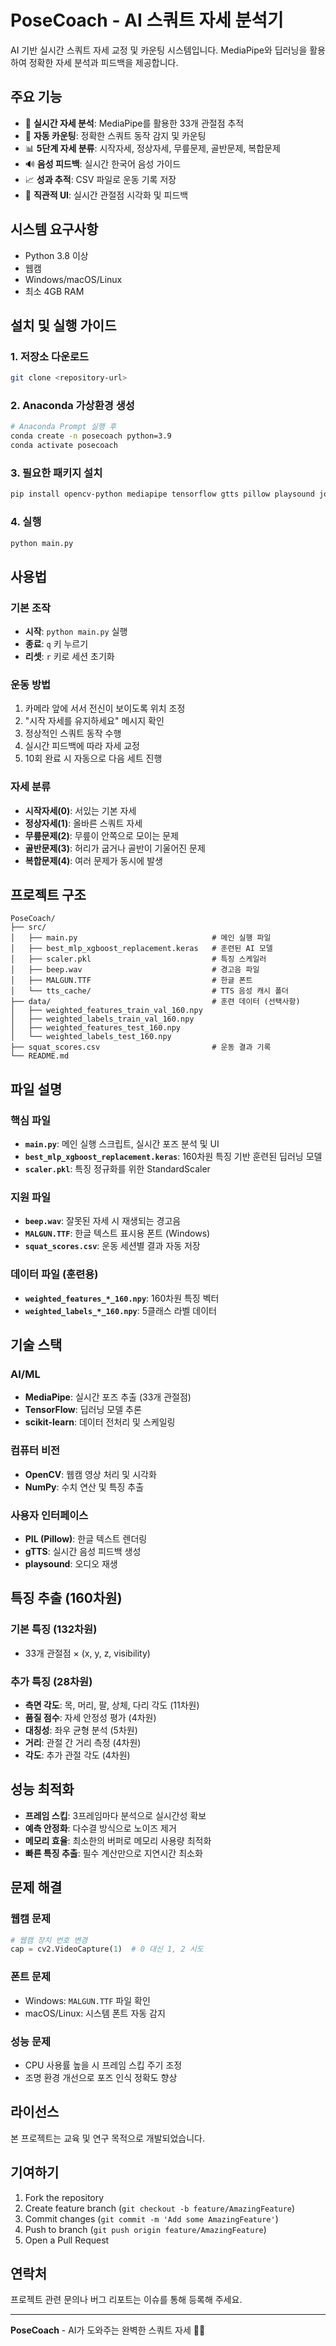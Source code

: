 # PoseCoach - AI 스쿼트 자세 분석기

AI 기반 실시간 스쿼트 자세 교정 및 카운팅 시스템입니다. MediaPipe와 딥러닝을 활용하여 정확한 자세 분석과 피드백을 제공합니다.

## 주요 기능

- 🎯 **실시간 자세 분석**: MediaPipe를 활용한 33개 관절점 추적
- 🔢 **자동 카운팅**: 정확한 스쿼트 동작 감지 및 카운팅
- 📊 **5단계 자세 분류**: 시작자세, 정상자세, 무릎문제, 골반문제, 복합문제
- 🔊 **음성 피드백**: 실시간 한국어 음성 가이드
- 📈 **성과 추적**: CSV 파일로 운동 기록 저장
- 🎨 **직관적 UI**: 실시간 관절점 시각화 및 피드백

## 시스템 요구사항

- Python 3.8 이상
- 웹캠
- Windows/macOS/Linux
- 최소 4GB RAM

## 설치 및 실행 가이드

### 1. 저장소 다운로드

```bash
git clone <repository-url>
```

### 2. Anaconda 가상환경 생성

```bash
# Anaconda Prompt 실행 후
conda create -n posecoach python=3.9
conda activate posecoach
```

### 3. 필요한 패키지 설치

```bash
pip install opencv-python mediapipe tensorflow gtts pillow playsound joblib scikit-learn
```

### 4. 실행

```bash
python main.py
```

## 사용법

### 기본 조작

- **시작**: `python main.py` 실행
- **종료**: `q` 키 누르기
- **리셋**: `r` 키로 세션 초기화

### 운동 방법

1. 카메라 앞에 서서 전신이 보이도록 위치 조정
2. "시작 자세를 유지하세요" 메시지 확인
3. 정상적인 스쿼트 동작 수행
4. 실시간 피드백에 따라 자세 교정
5. 10회 완료 시 자동으로 다음 세트 진행

### 자세 분류

- **시작자세(0)**: 서있는 기본 자세
- **정상자세(1)**: 올바른 스쿼트 자세
- **무릎문제(2)**: 무릎이 안쪽으로 모이는 문제
- **골반문제(3)**: 허리가 굽거나 골반이 기울어진 문제
- **복합문제(4)**: 여러 문제가 동시에 발생

## 프로젝트 구조

```
PoseCoach/
├── src/
│   ├── main.py                              # 메인 실행 파일
│   ├── best_mlp_xgboost_replacement.keras   # 훈련된 AI 모델
│   ├── scaler.pkl                           # 특징 스케일러
│   ├── beep.wav                             # 경고음 파일
│   ├── MALGUN.TTF                           # 한글 폰트
│   └── tts_cache/                           # TTS 음성 캐시 폴더
├── data/                                    # 훈련 데이터 (선택사항)
│   ├── weighted_features_train_val_160.npy
│   ├── weighted_labels_train_val_160.npy
│   ├── weighted_features_test_160.npy
│   └── weighted_labels_test_160.npy
├── squat_scores.csv                         # 운동 결과 기록
└── README.md
```

## 파일 설명

### 핵심 파일

- **`main.py`**: 메인 실행 스크립트, 실시간 포즈 분석 및 UI
- **`best_mlp_xgboost_replacement.keras`**: 160차원 특징 기반 훈련된 딥러닝 모델
- **`scaler.pkl`**: 특징 정규화를 위한 StandardScaler

### 지원 파일

- **`beep.wav`**: 잘못된 자세 시 재생되는 경고음
- **`MALGUN.TTF`**: 한글 텍스트 표시용 폰트 (Windows)
- **`squat_scores.csv`**: 운동 세션별 결과 자동 저장

### 데이터 파일 (훈련용)

- **`weighted_features_*_160.npy`**: 160차원 특징 벡터
- **`weighted_labels_*_160.npy`**: 5클래스 라벨 데이터

## 기술 스택

### AI/ML

- **MediaPipe**: 실시간 포즈 추출 (33개 관절점)
- **TensorFlow**: 딥러닝 모델 추론
- **scikit-learn**: 데이터 전처리 및 스케일링

### 컴퓨터 비전

- **OpenCV**: 웹캠 영상 처리 및 시각화
- **NumPy**: 수치 연산 및 특징 추출

### 사용자 인터페이스

- **PIL (Pillow)**: 한글 텍스트 렌더링
- **gTTS**: 실시간 음성 피드백 생성
- **playsound**: 오디오 재생

## 특징 추출 (160차원)

### 기본 특징 (132차원)

- 33개 관절점 × (x, y, z, visibility)

### 추가 특징 (28차원)

- **측면 각도**: 목, 머리, 팔, 상체, 다리 각도 (11차원)
- **품질 점수**: 자세 안정성 평가 (4차원)
- **대칭성**: 좌우 균형 분석 (5차원)
- **거리**: 관절 간 거리 측정 (4차원)
- **각도**: 추가 관절 각도 (4차원)

## 성능 최적화

- **프레임 스킵**: 3프레임마다 분석으로 실시간성 확보
- **예측 안정화**: 다수결 방식으로 노이즈 제거
- **메모리 효율**: 최소한의 버퍼로 메모리 사용량 최적화
- **빠른 특징 추출**: 필수 계산만으로 지연시간 최소화

## 문제 해결

### 웹캠 문제

```python
# 웹캠 장치 번호 변경
cap = cv2.VideoCapture(1)  # 0 대신 1, 2 시도
```

### 폰트 문제

- Windows: `MALGUN.TTF` 파일 확인
- macOS/Linux: 시스템 폰트 자동 감지

### 성능 문제

- CPU 사용률 높을 시 프레임 스킵 주기 조정
- 조명 환경 개선으로 포즈 인식 정확도 향상

## 라이선스

본 프로젝트는 교육 및 연구 목적으로 개발되었습니다.

## 기여하기

1. Fork the repository
2. Create feature branch (`git checkout -b feature/AmazingFeature`)
3. Commit changes (`git commit -m 'Add some AmazingFeature'`)
4. Push to branch (`git push origin feature/AmazingFeature`)
5. Open a Pull Request

## 연락처

프로젝트 관련 문의나 버그 리포트는 이슈를 통해 등록해 주세요.

---

**PoseCoach** - AI가 도와주는 완벽한 스쿼트 자세 🏋️‍♀️
